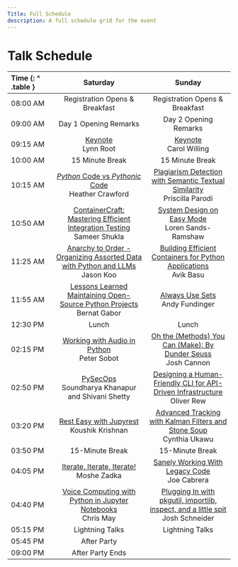 ```yaml
---
Title: Full Schedule
description: A full schedule grid for the event
---
```


# Talk Schedule

| Time {: ^ .table } |                                                                              Saturday                                                                              |                                                                            Sunday                                                                            |
| :----------------- | :----------------------------------------------------------------------------------------------------------------------------------------------------------------: | :----------------------------------------------------------------------------------------------------------------------------------------------------------: |
| 08:00&nbsp;AM      |                                                                   Registration Opens & Breakfast                                                                   |                                                                Registration Opens & Breakfast                                                                |
| 09:00&nbsp;AM      |                                                                       Day 1 Opening Remarks                                                                        |                                                                    Day 2 Opening Remarks                                                                     |
| 09:15&nbsp;AM      |                                                          [Keynote](../keynotes/#lynn-root)<br/>Lynn Root                                                           |                                                    [Keynote](../keynotes#carol-willing)<br/>Carol Willing                                                    |
| 10:00&nbsp;AM      |                                                                          15 Minute Break                                                                           |                                                                       15 Minute Break                                                                        |
| 10:15&nbsp;AM      | [_Python_ Code vs _Pythonic_ Code](../talks/#python-code-vs-pythonic-code-what-experienced-developers-find-challenging-about-learning-python)<br/>Heather Crawford |        [Plagiarism Detection with Semantic Textual Similarity](../talks/#plagiarism-detection-with-semantic-textual-similarity)<br/>Priscilla Parodi         |
| 10:50&nbsp;AM      | [ContainerCraft: Mastering Efficient Integration Testing](../talks/#containercraft-mastering-efficient-integration-testing-with-testcontainers)<br/>Sameer Shukla  |                                  [System Design on Easy Mode](../talks/#system-design-on-easy-mode)<br/>Loren Sands-Ramshaw                                  |
| 11:25&nbsp;AM      |     [Anarchy to Order - Organizing Assorted Data with Python and LLMs](../talks/#anarchy-to-order-organizing-assorted-data-with-python-and-llms)<br/>Jason Koo     |            [Building Efficient Containers for Python Applications](../talks/#building-efficient-containers-for-python-applications)<br/>Avik Basu            |
| 11:55&nbsp;AM      |           [Lessons Learned Maintaining Open-Source Python Projects](../talks/#lessons-learned-maintaining-open-source-python-projects)<br/>Bernat Gabor            |                                               [Always Use Sets](../talks/#always-use-sets)<br/>Andy Fundinger                                                |
| 12:30&nbsp;PM      |                                                                               Lunch                                                                                |                                                                            Lunch                                                                             |
| 02:15&nbsp;PM      |                               [Working with Audio in Python](../talks/#working-with-audio-in-python-feat-pedalboard)<br/>Peter Sobot                               |                  [Oh the (Methods) You Can (Make): By Dunder Seuss](../talks/#oh-the-methods-you-can-make-by-dunder-seuss)<br/>Josh Cannon                   |
| 02:50&nbsp;PM      |                                             [PySecOps](../talks/#pysecops)<br/>Soundharya Khanapur and Shivani Shetty                                              |    [Designing a Human-Friendly CLI for API-Driven Infrastructure](../talks/#designing-a-human-friendly-cli-for-api-driven-infrastructure)<br/>Oliver Rew     |
| 03:20&nbsp;PM      |                         [Rest Easy with Jupyrest](../talks/#rest-easy-with-jupyrest-deploy-notebooks-as-web-services)<br/>Koushik Krishnan                         |           [Advanced Tracking with Kalman Filters and Stone Soup](../talks/#advanced-tracking-with-kalman-filters-and-stone-soup)<br/>Cynthia Ukawu           |
| 03:50&nbsp;PM      |                                                                          15-Minute Break                                                                           |                                                                       15-Minute Break                                                                        |
| 04:05&nbsp;PM      |                                          [Iterate, Iterate, Iterate!](../talks/#iterate-iterate-iterate)<br/>Moshe Zadka                                           |                                 [Sanely Working With Legacy Code](../talks/#sanely-working-with-legacy-code)<br/>Joe Cabrera                                 |
| 04:40&nbsp;PM      |                    [Voice Computing with Python in Jupyter Notebooks](../talks/#voice-computing-with-python-in-jupyter-notebooks)<br/>Chris May                    | [Plugging In with pkgutil, importlib, inspect, and a little spit](../talks/#plugging-in-with-pkgutil-importlib-inspect-and-a-little-spit)<br/>Josh Schneider |
| 05:15&nbsp;PM      |                                                                          Lightning Talks                                                                           |                                                                       Lightning Talks                                                                        |
| 05:45&nbsp;PM      |                                                                            After Party                                                                             |                                                                                                                                                              |
| 09:00&nbsp;PM      |                                                                          After Party Ends                                                                          |                                                                                                                                                              |
